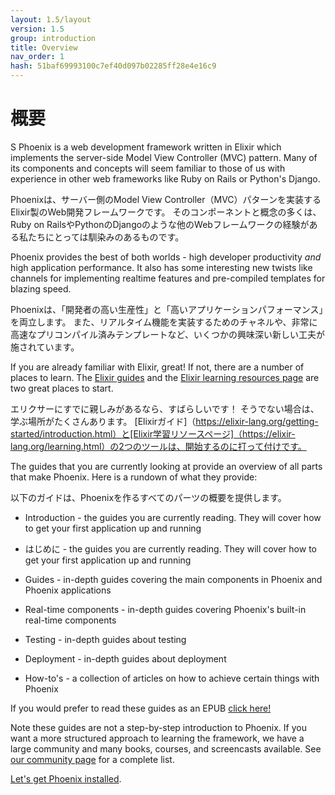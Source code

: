 ```yaml
---
layout: 1.5/layout
version: 1.5
group: introduction
title: Overview
nav_order: 1
hash: 51baf69993100c7ef40d097b02285ff28e4e16c9
---
```

# 概要
S
Phoenix is a web development framework written in Elixir which implements the server-side Model View Controller (MVC) pattern. Many of its components and concepts will seem familiar to those of us with experience in other web frameworks like Ruby on Rails or Python's Django.

Phoenixは、サーバー側のModel View Controller（MVC）パターンを実装するElixir製のWeb開発フレームワークです。 そのコンポーネントと概念の多くは、Ruby on RailsやPythonのDjangoのような他のWebフレームワークの経験がある私たちにとっては馴染みのあるものです。

Phoenix provides the best of both worlds - high developer productivity _and_ high application performance. It also has some interesting new twists like channels for implementing realtime features and pre-compiled templates for blazing speed.

Phoenixは、「開発者の高い生産性」と「高いアプリケーションパフォーマンス」を両立します。 また、リアルタイム機能を実装するためのチャネルや、非常に高速なプリコンパイル済みテンプレートなど、いくつかの興味深い新しい工夫が施されています。

If you are already familiar with Elixir, great! If not, there are a number of places to learn. The [Elixir guides](https://elixir-lang.org/getting-started/introduction.html) and the [Elixir learning resources page](https://elixir-lang.org/learning.html) are two great places to start.

エリクサーにすでに親しみがあるなら、すばらしいです！ そうでない場合は、学ぶ場所がたくさんあります。 [Elixirガイド]（https://elixir-lang.org/getting-started/introduction.html）と[Elixir学習リソースページ]（https://elixir-lang.org/learning.html）の2つのツールは、開始するのに打って付けです。

The guides that you are currently looking at provide an overview of all parts that make Phoenix. Here is a rundown of what they provide:

以下のガイドは、Phoenixを作るすべてのパーツの概要を提供します。 

  * Introduction - the guides you are currently reading. They will cover how to get your first application up and running

  * はじめに - the guides you are currently reading. They will cover how to get your first application up and running

  * Guides - in-depth guides covering the main components in Phoenix and Phoenix applications

  * Real-time components - in-depth guides covering Phoenix's built-in real-time components

  * Testing - in-depth guides about testing

  * Deployment - in-depth guides about deployment

  * How-to's - a collection of articles on how to achieve certain things with Phoenix

If you would prefer to read these guides as an EPUB [click here!](Phoenix.epub)

Note these guides are not a step-by-step introduction to Phoenix. If you want a more structured approach to learning the framework, we have a large community and many books, courses, and screencasts available. See [our community page](community.html) for a complete list.

[Let's get Phoenix installed](installation.html).
